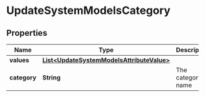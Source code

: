 

# UpdateSystemModelsCategory


## Properties

| Name | Type | Description | Notes |
|------------ | ------------- | ------------- | -------------|
|**values** | [**List&lt;UpdateSystemModelsAttributeValue&gt;**](UpdateSystemModelsAttributeValue.md) |  |  [optional] |
|**category** | **String** | The category name |  |



